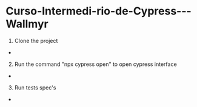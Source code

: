 # Curso-Intermedi-rio-de-Cypress---Wallmyr

1. Clone the project
-
2. Run the command "npx cypress open" to open cypress interface
-
3. Run tests spec's
-
